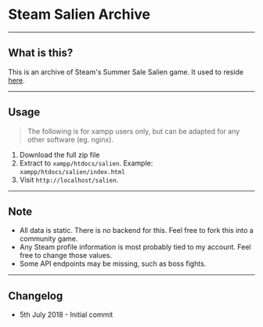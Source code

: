 # Steam Salien Archive

----
## What is this?
This is an archive of Steam's Summer Sale Salien game. It used to reside [here](https://steamcommunity.com/saliengame/play/).

----
## Usage
> The following is for xampp users only, but can be adapted for any other software (eg. nginx). 

1. Download the full zip file
2. Extract to `xampp/htdocs/salien`. Example: `xampp/htdocs/salien/index.html`
3. Visit `http://localhost/salien`.

----
## Note
- All data is static. There is no backend for this. Feel free to fork this into a community game.
- Any Steam profile information is most probably tied to my account. Feel free to change those values.
- Some API endpoints may be missing, such as boss fights.

----
## Changelog
* 5th July 2018 - Initial commit
